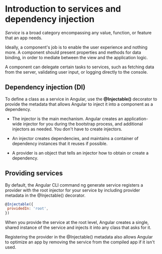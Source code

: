 # Introduction to services and dependency injection

_Service_ is a broad category encompassing any value, function, or feature that an app needs.

Ideally, a component's job is to enable the user experience and nothing more. A component should present properties and methods for data binding, in order to mediate between the view and the application logic.

A component can delegate certain tasks to services, such as fetching data from the server, validating user input, or logging directly to the console.

## Dependency injection (DI)

To define a class as a service in Angular, use the **@Injectable()** decorator to provide the metadata that allows Angular to inject it into a component as a dependency.

* The injector is the main mechanism. Angular creates an application-wide injector for you during the bootstrap process, and additional injectors as needed. You don't have to create injectors.

* An injector creates dependencies, and maintains a container of dependency instances that it reuses if possible.

* A provider is an object that tells an injector how to obtain or create a dependency.

## Providing services

By default, the Angular CLI command ng generate service registers a provider with the root injector for your service by including provider metadata in the @Injectable() decorator.

```javascript
@Injectable({
 providedIn: 'root',
})
```
When you provide the service at the root level, Angular creates a single, shared instance of  the service and injects it into any class that asks for it. 

Registering the provider in the @Injectable() metadata also allows Angular to optimize an app by removing the service from the compiled app if it isn't used.

